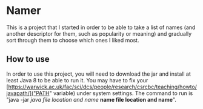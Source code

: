 # Namer
This is a project that I started in order to be able to take a list of names (and another descriptor for them, such as popularity or meaning) and gradually sort through them to choose which ones I liked most.

## How to use
In order to use this project, you will need to download the jar and install at least Java 8 to be able to run it. You may have to fix your [https://warwick.ac.uk/fac/sci/dcs/people/research/csrcbc/teaching/howto/javapath/]("PATH" variable) under system settings. The command to run is "java -jar *java file location and name* **name file location and name**".
